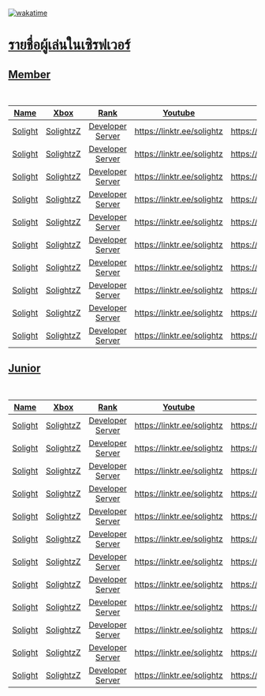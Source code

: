 
<br/>
<a href="https://discord.gg/gtqfbmvTJK ">
    <img alt="wakatime" src="https://cdn.discordapp.com/attachments/1018330493575508078/1185487297005768855/minecraft.png?ex=658fca14&is=657d5514&hm=76405efee0f9d40413a2b2e3b17cb912e8c23c9b7776edb2470ace1069f68f71&"/>
<br/>
<h1>รายชื่อผู้เล่นในเซิรฟเวอร์</h1>
<h2>Member</h2>
<br>

|  Name        |   Xbox          |        Rank         |                 Youtube        |                 discord                |                      Icon                      |
|:------------:|:---------------:|:-------------------:|:------------------------------:|:-------------------------------------:|:----------------------------------------------:|
|  Solight     |     SolightzZ   | Developer Server    |   https://linktr.ee/solightz   |     https://discord.gg/gtqfbmvTJK      | ![](https://static.wixstatic.com/media/24a363_a5677cbe52084b9c875af929e03f1ceb~mv2.png/v1/fill/w_66,h_66,al_c,q_85,usm_0.66_1.00_0.01,enc_auto/Solight.png) |
|  Solight     |     SolightzZ   | Developer Server    |   https://linktr.ee/solightz   |     https://discord.gg/gtqfbmvTJK      | ![]() |
|  Solight     |     SolightzZ   | Developer Server    |   https://linktr.ee/solightz   |     https://discord.gg/gtqfbmvTJK      | ![]() |
|  Solight     |     SolightzZ   | Developer Server    |   https://linktr.ee/solightz   |     https://discord.gg/gtqfbmvTJK      | ![]() |
|  Solight     |     SolightzZ   | Developer Server    |   https://linktr.ee/solightz   |     https://discord.gg/gtqfbmvTJK      | ![]() |
|  Solight     |     SolightzZ   | Developer Server    |   https://linktr.ee/solightz   |     https://discord.gg/gtqfbmvTJK      | ![]() |
|  Solight     |     SolightzZ   | Developer Server    |   https://linktr.ee/solightz   |     https://discord.gg/gtqfbmvTJK      | ![]() |
|  Solight     |     SolightzZ   | Developer Server    |   https://linktr.ee/solightz   |     https://discord.gg/gtqfbmvTJK      | ![]() |
|  Solight     |     SolightzZ   | Developer Server    |   https://linktr.ee/solightz   |     https://discord.gg/gtqfbmvTJK      | ![]() |
|  Solight     |     SolightzZ   | Developer Server    |   https://linktr.ee/solightz   |     https://discord.gg/gtqfbmvTJK      | ![]() |

<h2>Junior</h2>
<br>

|  Name        |   Xbox          |        Rank         |                 Youtube        |                 discord                |                      Icon                      |
|:------------:|:---------------:|:-------------------:|:------------------------------:|:-------------------------------------:|:----------------------------------------------:|
|  Solight     |     SolightzZ   | Developer Server    |   https://linktr.ee/solightz   |     https://discord.gg/gtqfbmvTJK      | ![](https://static.wixstatic.com/media/24a363_a5677cbe52084b9c875af929e03f1ceb~mv2.png/v1/fill/w_66,h_66,al_c,q_85,usm_0.66_1.00_0.01,enc_auto/Solight.png) |
|  Solight     |     SolightzZ   | Developer Server    |   https://linktr.ee/solightz   |     https://discord.gg/gtqfbmvTJK      | ![]() |
|  Solight     |     SolightzZ   | Developer Server    |   https://linktr.ee/solightz   |     https://discord.gg/gtqfbmvTJK      | ![]() |
|  Solight     |     SolightzZ   | Developer Server    |   https://linktr.ee/solightz   |     https://discord.gg/gtqfbmvTJK      | ![]() |
|  Solight     |     SolightzZ   | Developer Server    |   https://linktr.ee/solightz   |     https://discord.gg/gtqfbmvTJK      | ![]() |
|  Solight     |     SolightzZ   | Developer Server    |   https://linktr.ee/solightz   |     https://discord.gg/gtqfbmvTJK      | ![]() |
|  Solight     |     SolightzZ   | Developer Server    |   https://linktr.ee/solightz   |     https://discord.gg/gtqfbmvTJK      | ![]() |
|  Solight     |     SolightzZ   | Developer Server    |   https://linktr.ee/solightz   |     https://discord.gg/gtqfbmvTJK      | ![]() |
|  Solight     |     SolightzZ   | Developer Server    |   https://linktr.ee/solightz   |     https://discord.gg/gtqfbmvTJK      | ![]() |
|  Solight     |     SolightzZ   | Developer Server    |   https://linktr.ee/solightz   |     https://discord.gg/gtqfbmvTJK      | ![]() |
|  Solight     |     SolightzZ   | Developer Server    |   https://linktr.ee/solightz   |     https://discord.gg/gtqfbmvTJK      | ![]() |
|  Solight     |     SolightzZ   | Developer Server    |   https://linktr.ee/solightz   |     https://discord.gg/gtqfbmvTJK      | ![]() |

